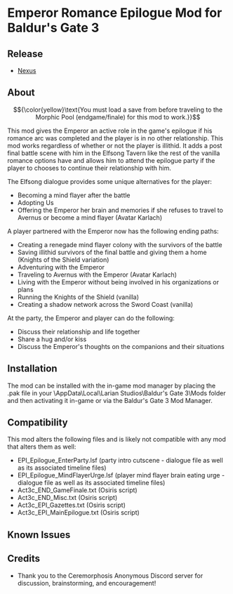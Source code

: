 Emperor Romance Epilogue Mod for Baldur's Gate 3
=======

## Release
* [Nexus]()

## About
$${\color{yellow}\text{You must load a save from before traveling to the Morphic Pool (endgame/finale) for this mod to work.}}$$

This mod gives the Emperor an active role in the game's epilogue if his romance arc was completed and the player is in no other relationship. 
This mod works regardless of whether or not the player is illithid. It adds a post final battle scene with him in the Elfsong Tavern like the 
rest of the vanilla romance options have and allows him to attend the epilogue party if the player to chooses to continue their relationship with him.

The Elfsong dialogue provides some unique alternatives for the player:
* Becoming a mind flayer after the battle
* Adopting Us
* Offering the Emperor her brain and memories if she refuses to travel to Avernus or become a mind flayer (Avatar Karlach)

A player partnered with the Emperor now has the following ending paths:
* Creating a renegade mind flayer colony with the survivors of the battle
* Saving illithid survivors of the final battle and giving them a home (Knights of the Shield variation)
* Adventuring with the Emperor
* Traveling to Avernus with the Emperor (Avatar Karlach)
* Living with the Emperor without being involved in his organizations or plans
* Running the Knights of the Shield (vanilla)
* Creating a shadow network across the Sword Coast (vanilla)

At the party, the Emperor and player can do the following:
* Discuss their relationship and life together
* Share a hug and/or kiss
* Discuss the Emperor's thoughts on the companions and their situations

## Installation
The mod can be installed with the in-game mod manager by placing the .pak file in your \AppData\Local\Larian Studios\Baldur's Gate 3\Mods folder and then activating it in-game or via the Baldur's Gate 3 Mod Manager.

## Compatibility
This mod alters the following files and is likely not compatible with any mod that alters them as well:
* EPI_Epilogue_EnterParty.lsf (party intro cutscene - dialogue file as well as its associated timeline files)
* EPI_Epilogue_MindFlayerUrge.lsf (player mind flayer brain eating urge - dialogue file as well as its associated timeline files)
* Act3c_END_GameFinale.txt (Osiris script)
* Act3c_END_Misc.txt (Osiris script)
* Act3c_EPI_Gazettes.txt (Osiris script)
* Act3c_EPI_MainEpilogue.txt (Osiris script)

## Known Issues

## Credits
* Thank you to the Ceremorphosis Anonymous Discord server for discussion, brainstorming, and encouragement!
